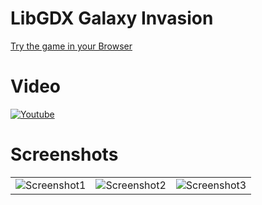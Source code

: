 # LibGDX Galaxy Invasion

[Try the game in your Browser](https://yayo-arellano.github.io/libgdx_galaxy_invaders/)

# Video

[![Youtube](https://github.com/Yayo-Arellano/libgdx_galaxy_invaders/blob/master/screenshots/youtube.png?raw=true)]()

# Screenshots

||||
| ---------------- | --------------------- | --------------------- |
| ![Screenshot1](https://github.com/Yayo-Arellano/libgdx_galaxy_invaders/blob/master/screenshots/image1.png?raw=true) | ![Screenshot2](https://github.com/Yayo-Arellano/libgdx_galaxy_invaders/blob/master/screenshots/image2.png?raw=true) | ![Screenshot3](https://github.com/Yayo-Arellano/libgdx_galaxy_invaders/blob/master/screenshots/image3.png?raw=true) |
